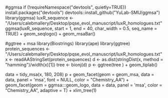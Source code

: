 #ggmsa
if (!requireNamespace("devtools", quietly=TRUE))
    install.packages("devtools")
devtools::install_github("YuLab-SMU/ggmsa")
library(ggmsa)
luxR_sequence <- "/Users/calebmallery/Desktop/pqse_evol_manuscript/luxR_homologues.txt"
ggmsa(luxR_sequence, start = 1, end = 40, char_width = 0.5, seq_name = TRUE) + geom_seqlogo() + geom_msaBar()

#ggtree + msa
library(Biostrings)
library(ape)
library(ggtree)
protein_sequences <- "/Users/calebmallery/Desktop/pqse_evol_manuscript/luxR_homologues.txt"
x <- readAAStringSet(protein_sequences)
d <- as.dist(stringDist(x, method = "hamming")/width(x)[1])
tree <- bionj(d)
p <- ggtree(tree ) + geom_tiplab()

data = tidy_msa(x, 180, 208)
p + geom_facet(geom = geom_msa, data = data,  panel = 'msa', font = NULL, color = "Chemistry_AA") + 
    geom_facet(geom = ggmsa:::geom_logo, data = data,  panel = 'msa', color = "Chemistry_AA", adaptive = T) + 
      xlim_tree(1)
